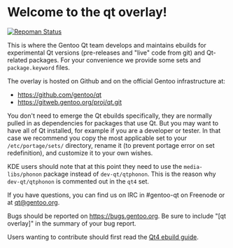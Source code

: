 # Welcome to the qt overlay!

[![Repoman Status](https://travis-ci.org/gentoo/qt.png)](https://travis-ci.org/gentoo/qt)

This is where the Gentoo Qt team develops and maintains ebuilds for
experimental Qt versions (pre-releases and "live" code from git) and
Qt-related packages. For your convenience we provide some sets and
`package.keyword` files.

The overlay is hosted on Github and on the official Gentoo infrastructure at:

- https://github.com/gentoo/qt
- https://gitweb.gentoo.org/proj/qt.git

You don't need to emerge the Qt ebuilds specifically, they are normally pulled
in as dependencies for packages that use Qt. But you may want to have all of
Qt installed, for example if you are a developer or tester. In that case we
recommend you copy the most applicable set to your `/etc/portage/sets/`
directory, rename it (to prevent portage error on set redefinition), and
customize it to your own wishes.

KDE users should note that at this point they need to use the
`media-libs/phonon` package instead of `dev-qt/qtphonon`. This is the reason
why `dev-qt/qtphonon` is commented out in the `qt4` set.

If you have questions, you can find us on IRC in #gentoo-qt on Freenode or at
[qt@gentoo.org](mailto:qt@gentoo.org).

Bugs should be reported on https://bugs.gentoo.org. Be sure to include
"[qt overlay]" in the summary of your bug report.

Users wanting to contribute should first read the
[Qt4 ebuild guide](http://www.gentoo.org/proj/en/desktop/qt/qt4-based-ebuild-howto.xml).
